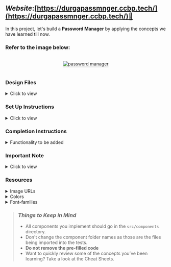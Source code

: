 ## **_Website_**:[https://durgapassmnger.ccbp.tech/](https://durgapassmnger.ccbp.tech/)🔗



In this project, let's build a **Password Manager** by applying the concepts we have learned till now.

### Refer to the image below:

<br/>
<div style="text-align: center;">
    <img src="https://assets.ccbp.in/frontend/content/react-js/passowrd-manager-output-v0.gif" alt="password manager" style="max-width:70%;box-shadow:0 2.8px 2.2px rgba(0, 0, 0, 0.12)">
</div>
<br/>

### Design Files

<details>
<summary>Click to view</summary>

- [Extra Small (Size < 576px) and Small (Size >= 576px) - No Passwords View](https://assets.ccbp.in/frontend/content/react-js/password-manager-no-passwords-sm-output-v2.png)
- [Extra Small (Size < 576px) and Small (Size >= 576px) - Masked Passwords View](https://assets.ccbp.in/frontend/content/react-js/password-manager-masked-passwords-sm-output-v2.png)
- [Extra Small (Size < 576px) and Small (Size >= 576px) - Show Passwords View](https://assets.ccbp.in/frontend/content/react-js/password-manager-sm-output-v2.png)
- [Medium (Size >= 768px), Large (Size >= 992px) and Extra Large (Size >= 1200px) - No Passwords View](https://assets.ccbp.in/frontend/content/react-js/password-manager-no-passwords-lg-output.png)
- [Medium (Size >= 768px), Large (Size >= 992px) and Extra Large (Size >= 1200px) - Masked Passwords View](https://assets.ccbp.in/frontend/content/react-js/password-manager-masked-passwords-lg-output.png)
- [Medium (Size >= 768px), Large (Size >= 992px) and Extra Large (Size >= 1200px) - Show Passwords View](https://assets.ccbp.in/frontend/content/react-js/password-manager-lg-output.png)

</details>

### Set Up Instructions

<details>
<summary>Click to view</summary>

- Download dependencies by running `npm install`
- Start up the app using `npm start`
</details>

### Completion Instructions

<details>
<summary>Functionality to be added</summary>
<br/>

The app must have the following functionalities

- Initially, the website input, username input, and password input should be empty and [No Passwords View](https://assets.ccbp.in/frontend/content/react-js/password-manager-no-passwords-lg-output.png) should be displayed
- When non-empty values are provided for the website, username, and password and the **Add** button is clicked,
  - A new password item should be added to the list of passwords
  - The passwords count should be incremented by one
  - The **stars image** should be displayed in the password items instead of the passwords
  - The value of the input fields for website, username, and password should be updated to their initial values
  - When the **Show Password** is checked, then the password should be displayed instead of the **stars image**
- When a non-empty value is provided in the search input field, then password items whose website is matched with the search input value irrespective of the case should be displayed
- When a non-empty value is provided in the search input field, and if the website of any password item does not match the value given in the search input, then [No Passwords View](https://assets.ccbp.in/frontend/content/react-js/password-manager-no-passwords-lg-output.png) should be displayed
- When the delete button of a password item is clicked,
  - The respective password item should be deleted from the list of passwords
  - The passwords count should be decremented by one
- When all password items are deleted, then [No Passwords View](https://assets.ccbp.in/frontend/content/react-js/password-manager-no-passwords-lg-output.png) should be displayed
</details>

### Important Note

<details>
<summary>Click to view</summary>

<br/>

**The following instructions are required for the tests to pass**

- HTML input element for website should have the placeholder as **Enter Website**
- HTML input element for username should have the placeholder as **Enter Username**
- HTML input element for password should have the placeholder as **Enter Password**
- The delete button for each password item should have the data-testid as **delete**
</details>

### Resources

<details>
<summary>Image URLs</summary>

- [https://assets.ccbp.in/frontend/react-js/password-manager-logo-img.png](https://assets.ccbp.in/frontend/react-js/password-manager-logo-img.png) alt should be **app logo**
- [https://assets.ccbp.in/frontend/react-js/password-manager-sm-img.png](https://assets.ccbp.in/frontend/react-js/password-manager-sm-img.png) alt should be **password manager**
- [https://assets.ccbp.in/frontend/react-js/password-manager-lg-img.png](https://assets.ccbp.in/frontend/react-js/password-manager-lg-img.png) alt should be **password manager**
- [https://assets.ccbp.in/frontend/react-js/password-manager-website-img.png](https://assets.ccbp.in/frontend/react-js/password-manager-website-img.png) alt should be **website**
- [https://assets.ccbp.in/frontend/react-js/password-manager-username-img.png](https://assets.ccbp.in/frontend/react-js/password-manager-username-img.png) alt should be **username**
- [https://assets.ccbp.in/frontend/react-js/password-manager-password-img.png](https://assets.ccbp.in/frontend/react-js/password-manager-password-img.png) alt should be **password**
- [https://assets.ccbp.in/frontend/react-js/password-manager-search-img.png](https://assets.ccbp.in/frontend/react-js/password-manager-search-img.png) alt should be **search**
- [https://assets.ccbp.in/frontend/react-js/no-passwords-img.png](https://assets.ccbp.in/frontend/react-js/no-passwords-img.png) alt should be **no passwords**
- [https://assets.ccbp.in/frontend/react-js/password-manager-stars-img.png](https://assets.ccbp.in/frontend/react-js/password-manager-stars-img.png) alt should be **stars**
- [https://assets.ccbp.in/frontend/react-js/password-manager-delete-img.png](https://assets.ccbp.in/frontend/react-js/password-manager-delete-img.png) alt should be **delete**
</details>

<details>
<summary>Colors</summary>

<br/>

<div style="background-color: #9ba9eb; width: 150px; padding: 10px; color: black">Hex: #9ba9eb</div>
<div style="background-color: #c3caea; width: 150px; padding: 10px; color: black">Hex: #c3caea</div>
<div style="background-color: #5763a5; width: 150px; padding: 10px; color: black">Hex: #5763a5</div>
<div style="background-color: #f8fafc; width: 150px; padding: 10px; color: black">Hex: #f8fafc</div>
<div style="background-color: #454f84; width: 150px; padding: 10px; color: white">Hex: #454f84</div>
<div style="background-color: #0b69ff; width: 150px; padding: 10px; color: black">Hex: #0b69ff</div>
<div style="background-color: #94a3b8; width: 150px; padding: 10px; color: black">Hex: #94a3b8</div>
<div style="background-color: #b6c3ca; width: 150px; padding: 10px; color: black">Hex: #b6c3ca</div>
<div style="background-color: #7683cb; width: 150px; padding: 10px; color: black">Hex: #7683cb</div>
<div style="background-color: #f59e0b; width: 150px; padding: 10px; color: black">Hex: #f59e0b</div>
<div style="background-color: #10b981; width: 150px; padding: 10px; color: black">Hex: #10b981</div>
<div style="background-color: #f97316; width: 150px; padding: 10px; color: black">Hex: #f97316</div>
<div style="background-color: #14b8a6; width: 150px; padding: 10px; color: black">Hex: #14b8a6</div>
<div style="background-color: #b91c1c; width: 150px; padding: 10px; color: black">Hex: #b91c1c</div>
<div style="background-color: #ffffff; width: 150px; padding: 10px; color: black">Hex: #ffffff</div>
<div style="background-color: #0ea5e9; width: 150px; padding: 10px; color: black">Hex: #0ea5e9</div>
<div style="background-color: #64748b; width: 150px; padding: 10px; color: white">Hex: #64748b</div>

</details>

<details>
<summary>Font-families</summary>

- Roboto

</details>

> ### _Things to Keep in Mind_
>
> - All components you implement should go in the `src/components` directory.
> - Don't change the component folder names as those are the files being imported into the tests.
> - **Do not remove the pre-filled code**
> - Want to quickly review some of the concepts you’ve been learning? Take a look at the Cheat Sheets.